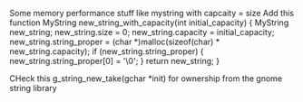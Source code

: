Some memory performance stuff like mystring with capcaity = size
Add this function
MyString new_string_with_capacity(int initial_capacity) {
    MyString new_string;
    new_string.size = 0;
    new_string.capacity = initial_capacity;
    new_string.string_proper = (char *)malloc(sizeof(char) * new_string.capacity);
    if (new_string.string_proper) {
         new_string.string_proper[0] = '\0';
    }
    return new_string;
}

CHeck this g_string_new_take(gchar *init) for ownership from the gnome string library
